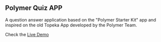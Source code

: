 ## Polymer Quiz APP 

A question answer application based on the "Polymer Starter Kit" app and inspired on the old Topeka App developed by the Polymer Team.

Check the [Live Demo](http://vilasmaciel.github.io/polymer-quiz-app/)


